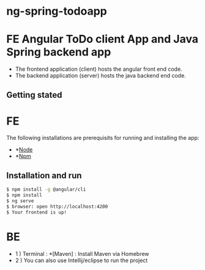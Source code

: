 # ng-spring-todoapp
# FE Angular ToDo client App and Java Spring backend app
- The frontend application (client) hosts the angular front end code.
- The backend application (server) hosts the java backend end code.

## Getting stated

# FE
The following installations are prerequisits for running and installing the app:
- *[Node](https://nodejs.org/en/download/)
- *[Npm](https://nodejs.org/en/download/)

## Installation and run
``` bash
$ npm install -g @angular/cli
$ npm install 
$ ng serve
$ browser: open http://localhost:4200
$ Your frontend is up!
```

# BE
- 1 ) Terminal : *[Maven] : Install Maven via Homebrew 
- 2 ) You can also use Intellij/eclipse to run the project
